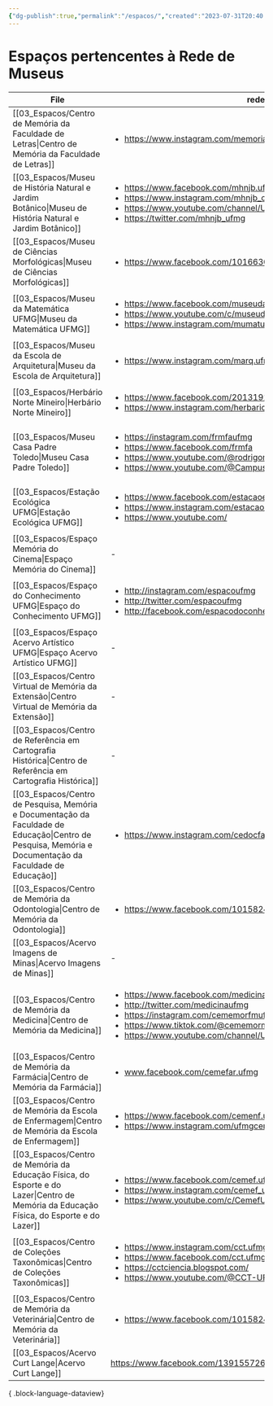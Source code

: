 ```yaml
---
{"dg-publish":true,"permalink":"/espacos/","created":"2023-07-31T20:40:19.134-03:00","updated":"2023-07-31T20:44:47.207-03:00"}
---
```



# Espaços pertencentes à Rede de Museus
| File                                                                                                                                                       | redes                                                                                                                                                                                                                                                                      |
| ---------------------------------------------------------------------------------------------------------------------------------------------------------- | -------------------------------------------------------------------------------------------------------------------------------------------------------------------------------------------------------------------------------------------------------------------------- |
| [[03_Espacos/Centro de Memória da Faculdade de Letras\|Centro de Memória da Faculdade de Letras]]                                                       | <ul><li>https://www.instagram.com/memoriafale/</li></ul>                                                                                                                                                                                                                   |
| [[03_Espacos/Museu de História Natural e Jardim Botânico\|Museu de História Natural e Jardim Botânico]]                                                 | <ul><li>https://www.facebook.com/mhnjb.ufmg/</li><li>https://www.instagram.com/mhnjb_oficial/</li><li>https://www.youtube.com/channel/UC393GIsgp7t0hguih1pFdxQ</li><li>https://twitter.com/mhnjb_ufmg</li></ul>                                                            |
| [[03_Espacos/Museu de Ciências Morfológicas\|Museu de Ciências Morfológicas]]                                                                           | <ul><li>https://www.facebook.com/1016630381741591?ref=embed_page</li></ul>                                                                                                                                                                                                 |
| [[03_Espacos/Museu da Matemática UFMG\|Museu da Matemática UFMG]]                                                                                       | <ul><li>https://www.facebook.com/museudamatematicaufmg</li><li>https://www.youtube.com/c/museudamatematicaufmg</li><li>https://www.instagram.com/mumatufmg</li></ul>                                                                                                       |
| [[03_Espacos/Museu da Escola de Arquitetura\|Museu da Escola de Arquitetura]]                                                                           | <ul><li>https://www.instagram.com/marq.ufmg/</li></ul>                                                                                                                                                                                                                     |
| [[03_Espacos/Herbário Norte Mineiro\|Herbário Norte Mineiro]]                                                                                           | <ul><li>https://www.facebook.com/2013191235619337?ref=embed_page</li><li>https://www.instagram.com/herbarionortemineiro/</li></ul>                                                                                                                                         |
| [[03_Espacos/Museu Casa Padre Toledo\|Museu Casa Padre Toledo]]                                                                                         | <ul><li>https://instagram.com/frmfaufmg</li><li>https://www.facebook.com/frmfa</li><li>https://www.youtube.com/@rodrigomellofrancodeandrade</li><li>https://www.youtube.com/@CampusCulturalUFMGTiradentes</li></ul>                                                        |
| [[03_Espacos/Estação Ecológica UFMG\|Estação Ecológica UFMG]]                                                                                           | <ul><li>https://www.facebook.com/estacaoecologicaufmg/</li><li>https://www.instagram.com/estacao_ecologica/</li><li>https://www.youtube.com/</li></ul>                                                                                                                     |
| [[03_Espacos/Espaço Memória do Cinema\|Espaço Memória do Cinema]]                                                                                       | \-                                                                                                                                                                                                                                                                         |
| [[03_Espacos/Espaço do Conhecimento UFMG\|Espaço do Conhecimento UFMG]]                                                                                 | <ul><li>http://instagram.com/espacoufmg</li><li>http://twitter.com/espacoufmg</li><li>http://facebook.com/espacodoconhecimentoufmg</li></ul>                                                                                                                               |
| [[03_Espacos/Espaço Acervo Artístico UFMG\|Espaço Acervo Artístico UFMG]]                                                                               | \-                                                                                                                                                                                                                                                                         |
| [[03_Espacos/Centro Virtual de Memória da Extensão\|Centro Virtual de Memória da Extensão]]                                                             | \-                                                                                                                                                                                                                                                                         |
| [[03_Espacos/Centro de Referência em Cartografia Histórica\|Centro de Referência em Cartografia Histórica]]                                             | \-                                                                                                                                                                                                                                                                         |
| [[03_Espacos/Centro de Pesquisa, Memória e Documentação da Faculdade de Educação\|Centro de Pesquisa, Memória e Documentação da Faculdade de Educação]] | <ul><li>https://www.instagram.com/cedocfae.ufmg/</li></ul>                                                                                                                                                                                                                 |
| [[03_Espacos/Centro de Memória da Odontologia\|Centro de Memória da Odontologia]]                                                                       | <ul><li>https://www.facebook.com/1015824441868937?ref=embed_page</li></ul>                                                                                                                                                                                                 |
| [[03_Espacos/Acervo Imagens de Minas\|Acervo Imagens de Minas]]                                                                                         | \-                                                                                                                                                                                                                                                                         |
| [[03_Espacos/Centro de Memória da Medicina\|Centro de Memória da Medicina]]                                                                             | <ul><li>https://www.facebook.com/medicinaufmgoficial</li><li>http://twitter.com/medicinaufmg</li><li>https://instagram.com/cememorfmufmg</li><li>https://www.tiktok.com/@cememormedicina</li><li>https://www.youtube.com/channel/UCAwAood1z5xnix_tba3pKFw/videos</li></ul> |
| [[03_Espacos/Centro de Memória da Farmácia\|Centro de Memória da Farmácia]]                                                                             | <ul><li>www.facebook.com/cemefar.ufmg</li></ul>                                                                                                                                                                                                                            |
| [[03_Espacos/Centro de Memória da Escola de Enfermagem\|Centro de Memória da Escola de Enfermagem]]                                                     | <ul><li>https://www.facebook.com/cemenf.ufmg/?ref=embed_page</li><li>https://www.instagram.com/ufmgcemenf/</li></ul>                                                                                                                                                       |
| [[03_Espacos/Centro de Memória da Educação Física, do Esporte e do Lazer\|Centro de Memória da Educação Física, do Esporte e do Lazer]]                 | <ul><li>https://www.facebook.com/cemef.ufmg</li><li>https://www.instagram.com/cemef_ufmg/</li><li>https://www.youtube.com/c/CemefUFMG/featured</li></ul>                                                                                                                   |
| [[03_Espacos/Centro de Coleções Taxonômicas\|Centro de Coleções Taxonômicas]]                                                                           | <ul><li>https://www.instagram.com/cct.ufmg/</li><li>https://www.facebook.com/cct.ufmg/</li><li>https://cctciencia.blogspot.com/</li><li>https://www.youtube.com/@CCT-UFMG/</li></ul>                                                                                       |
| [[03_Espacos/Centro de Memória da Veterinária\|Centro de Memória da Veterinária]]                                                                       | <ul><li>https://www.facebook.com/1015824441868937?ref=embed_page</li></ul>                                                                                                                                                                                                 |
| [[03_Espacos/Acervo Curt Lange\|Acervo Curt Lange]]                                                                                                     | https://www.facebook.com/139155726915538?ref=embed_page                                                                                                                                                                                                                    |

{ .block-language-dataview}

